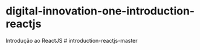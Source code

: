 # digital-innovation-one-introduction-reactjs
Introdução ao ReactJS
#   i n t r o d u c t i o n - r e a c t j s - m a s t e r  
 